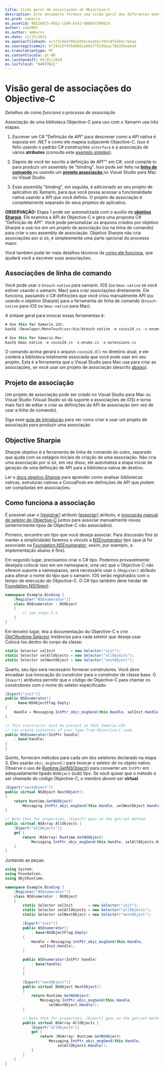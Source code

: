 ```yaml
---
title: Visão geral de associações do Objective-C
description: Este documento fornece uma visão geral das diferentes maneiras de criar C# associações para o código Objective-C, incluindo associações de linha de comando, projetos de associação e objetivo Sharpie. Ele também discute como funciona a associação.
ms.prod: xamarin
ms.assetid: 9EE288C5-8952-C5A9-E542-0BD847300EC6
author: asb3993
ms.author: amburns
ms.date: 11/25/2015
ms.openlocfilehash: ec173c0ed7881439ecbe2b5cf83c8f5484c7e5aa
ms.sourcegitcommit: bf18425f97b48661ab6b775195eac76b356eeba0
ms.translationtype: MT
ms.contentlocale: pt-BR
ms.lasthandoff: 05/01/2019
ms.locfileid: "64977621"
---
```

# <a name="overview-of-objective-c-bindings"></a>Visão geral de associações do Objective-C

_Detalhes de como funciona o processo de associação_

Associação de uma biblioteca Objective-C para uso com o Xamarin usa três etapas:

1. Escrever um C# "Definição de API" para descrever como a API nativa é exposta em .NET e como ele mapeia subjacente Objective-C. Isso é feito usando o padrão C# construções `interface` e a associação de vários **atributos** (consulte este [exemplo simples](~/cross-platform/macios/binding/objective-c-libraries.md#Binding_an_API)).

2. Depois de você ter escrito a definição de API"" em C#, você compilá-lo para produzir um assembly de "binding". Isso pode ser feito na [ **linha de comando** ](#commandline) ou usando um [ **projeto associação** ](#bindingproject) no Visual Studio para Mac ou Visual Studio.

3. Esse assembly "binding", em seguida, é adicionado ao seu projeto de aplicativo do Xamarin, para que você possa acessar a funcionalidade nativa usando a API que você definiu.
  O projeto de associação é completamente separado do seus projetos de aplicativo.

**OBSERVAÇÃO:** Etapa 1 pode ser automatizada com o auxílio de [ **objetivo Sharpie**](#objectivesharpie). Ele examina a API de Objective-C e gera uma proposta C# "Definição de API". Você pode personalizar os arquivos criados por objetivo Sharpie e usá-los em um projeto de associação (ou na linha de comando) para criar o seu assembly de associação. Objetivo Sharpie não cria associações por si só, é simplesmente uma parte opcional do processo maior.

Você também pode ler mais detalhes técnicos da [como ele funciona](#howitworks), que ajudará você a escrever suas associações.

<a name="Command_Line_Bindings" /><a name="commandline" />

## <a name="command-line-bindings"></a>Associações de linha de comando

Você pode usar o `btouch-native` para xamarin. IOS (ou `bmac-native` se você estiver usando o xamarin. Mac) para criar associações diretamente. Ele funciona, passando o C# definições que você criou manualmente API (ou usando o objetivo Sharpie) para a ferramenta de linha de comando (`btouch-native` para iOS ou `bmac-native` para Mac).


A sintaxe geral para invocar essas ferramentas é:

```csharp
# Use this for Xamarin.iOS:
bash$ /Developer/MonoTouch/usr/bin/btouch-native -e cocos2d.cs -s:enums.cs -x:extensions.cs
```

```csharp
# Use this for Xamarin.Mac:
bash$ bmac-native -e cocos2d.cs -s:enums.cs -x:extensions.cs
```

O comando acima gerará o arquivo `cocos2d.dll` no diretório atual, e ele conterá a biblioteca totalmente associada que você pode usar em seu projeto. Esta é a ferramenta que o Visual Studio para Mac usa para criar as associações, se você usar um projeto de associação (descrito [abaixo](#bindingproject)).


<a name="bindingproject" />

## <a name="binding-project"></a>Projeto de associação

Um projeto de associação pode ser criado no Visual Studio para Mac ou Visual Studio (Visual Studio só dá suporte a associações de iOS) e torna mais fácil de editar e criar as definições da API de associação (em vez de usar a linha de comando).

Siga esse [guia de Introdução](~/cross-platform/macios/binding/objective-c-libraries.md#Getting_Started) para ver como criar e usar um projeto de associação para produzir uma associação.

<a name="objectivesharpie" />

## <a name="objective-sharpie"></a>Objective Sharpie

Sharpie objetivo é a ferramenta de linha de comando do outro, separado que ajuda com os estágios iniciais de criação de uma associação. Não cria uma associação por si só, em vez disso, ele automatiza a etapa inicial de geração de uma definição de API para a biblioteca nativa de destino.

Ler o [docs objetivo Sharpie](~/cross-platform/macios/binding/objective-sharpie/index.md) para aprender como analisar bibliotecas nativas, estruturas nativas e CocoaPods em definições de API que podem ser compiladas em associações.

<a name="howitworks" />

## <a name="how-binding-works"></a>Como funciona a associação

É possível usar o [[registrar]](xref:Foundation.RegisterAttribute) atributo [[exportar]](xref:Foundation.ExportAttribute) atributo, e [invocação manual de seletor de Objective-C](~/ios/internals/objective-c-selectors.md) juntos para associar manualmente novos (anteriormente tipos de Objective-C não associados).

Primeiro, encontre um tipo que você deseja associar. Para discussão fins (e manter a simplicidade) faremos o vínculo a [NSEnumerator](https://developer.apple.com/iphone/library/documentation/Cocoa/Reference/Foundation/Classes/NSEnumerator_Class/Reference/Reference.html) tipo (que já foi associado na [Foundation.NSEnumerator](xref:Foundation.NSEnumerator); assim, por exemplo, a implementação abaixo é fins).

Em segundo lugar, precisamos criar o C# tipo. Podemos provavelmente desejará colocar isso em um namespace; uma vez que o Objective-C não oferece suporte a namespaces, será necessário usar o `[Register]` atributo para alterar o nome do tipo que o xamarin. IOS serão registrados com o tempo de execução do Objective-C. O C# tipo também deve herdar de [Foundation.NSObject](xref:Foundation.NSObject):

```csharp
namespace Example.Binding {
    [Register("NSEnumerator")]
    class NSEnumerator : NSObject
    {
        // see steps 3-5
    }
}
```

Em terceiro lugar, leia a documentação do Objective-C e crie [ObjCRuntime.Selector](xref:ObjCRuntime.Selector) instâncias para cada seletor que deseja usar. Colocá-los dentro do corpo da classe:

```csharp
static Selector selInit       = new Selector("init");
static Selector selAllObjects = new Selector("allObjects");
static Selector selNextObject = new Selector("nextObject");
```

Quarto, seu tipo será necessário fornecer construtores. Você *deve* encadear sua invocação do construtor para o construtor de classe base. O `[Export]` atributos permitir que o código de Objective-C para chamar os construtores com o nome do seletor especificado:

```csharp
[Export("init")]
public NSEnumerator()
    : base(NSObjectFlag.Empty)
{
    Handle = Messaging.IntPtr_objc_msgSend(this.Handle, selInit.Handle);
}
```

```csharp
// This constructor must be present so that Xamarin.iOS
// can create instances of your type from Objective-C code.
public NSEnumerator(IntPtr handle)
    : base(handle)
{
}
```

Quinto, fornecem métodos para cada um dos seletores declarado na etapa 3. Eles usarão `objc_msgSend()` para invocar o seletor de no objeto nativo. Observe o uso de [Runtime.GetNSObject()](xref:ObjCRuntime.Runtime.GetNSObject*) para converter um `IntPtr` em adequadamente tipado `NSObject` (sub) tipo. Se você quiser que o método a ser chamado do código Objective-C, o membro *devem* ser **virtual**.

```csharp
[Export("nextObject")]
public virtual NSObject NextObject()
{
    return Runtime.GetNSObject(
        Messaging.IntPtr_objc_msgSend(this.Handle, selNextObject.Handle));
}
```

```csharp
// Note that for properties, [Export] goes on the get/set method:
public virtual NSArray AllObjects {
    [Export("allObjects")]
    get {
        return (NSArray) Runtime.GetNSObject(
            Messaging.IntPtr_objc_msgSend(this.Handle, selAllObjects.Handle));
    }
}
```

Juntando as peças:

```csharp
using System;
using Foundation;
using ObjCRuntime;

namespace Example.Binding {
    [Register("NSEnumerator")]
    class NSEnumerator : NSObject
    {
        static Selector selInit       = new Selector("init");
        static Selector selAllObjects = new Selector("allObjects");
        static Selector selNextObject = new Selector("nextObject");

        [Export("init")]
        public NSEnumerator()
            : base(NSObjectFlag.Empty)
        {
            Handle = Messaging.IntPtr_objc_msgSend(this.Handle,
                selInit.Handle);
        }

        public NSEnumerator(IntPtr handle)
            : base(handle)
        {
        }

        [Export("nextObject")]
        public virtual NSObject NextObject()
        {
            return Runtime.GetNSObject(
                Messaging.IntPtr_objc_msgSend(this.Handle,
                    selNextObject.Handle));
        }

        // Note that for properties, [Export] goes on the get/set method:
        public virtual NSArray AllObjects {
            [Export("allObjects")]
            get {
                return (NSArray) Runtime.GetNSObject(
                    Messaging.IntPtr_objc_msgSend(this.Handle,
                        selAllObjects.Handle));
            }
        }
    }
}
```
